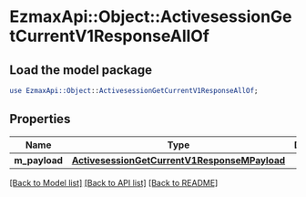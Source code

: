 # EzmaxApi::Object::ActivesessionGetCurrentV1ResponseAllOf

## Load the model package
```perl
use EzmaxApi::Object::ActivesessionGetCurrentV1ResponseAllOf;
```

## Properties
Name | Type | Description | Notes
------------ | ------------- | ------------- | -------------
**m_payload** | [**ActivesessionGetCurrentV1ResponseMPayload**](ActivesessionGetCurrentV1ResponseMPayload.md) |  | 

[[Back to Model list]](../README.md#documentation-for-models) [[Back to API list]](../README.md#documentation-for-api-endpoints) [[Back to README]](../README.md)


